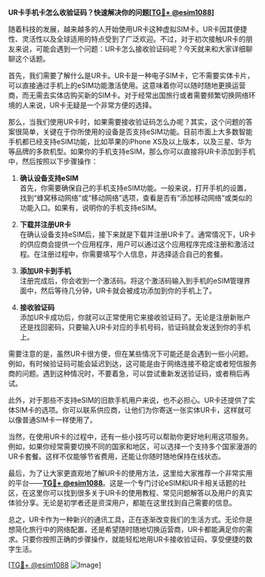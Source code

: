 **UR卡手机卡怎么收验证码？快速解决你的问题[[TG💪+ @esim1088](https://t.me/s/esim1088)]**

随着科技的发展，越来越多的人开始使用UR卡这种虚拟SIM卡。UR卡因其便捷性、灵活性以及全球适用的特点受到了广泛欢迎。不过，对于初次接触UR卡的朋友来说，可能会遇到一个问题：UR卡怎么接收验证码呢？今天就来和大家详细聊聊这个话题。

首先，我们需要了解什么是UR卡。UR卡是一种电子SIM卡，它不需要实体卡片，可以直接通过手机上的eSIM功能激活使用。这意味着你可以随时随地更换运营商，而无需去实体店购买新的SIM卡。对于经常出国旅行或者需要频繁切换网络环境的人来说，UR卡无疑是一个非常方便的选择。

那么，当我们使用UR卡时，如果需要接收验证码怎么办呢？其实，这个问题的答案很简单，关键在于你所使用的设备是否支持eSIM功能。目前市面上大多数智能手机都已经支持eSIM功能，比如苹果的iPhone XS及以上版本，以及三星、华为等品牌的多款机型。如果你的手机支持eSIM，那么你可以直接将UR卡添加到手机中，然后按照以下步骤操作：

1. **确认设备支持eSIM**  
   首先，你需要确保自己的手机支持eSIM功能。一般来说，打开手机的设置，找到“蜂窝移动网络”或“移动网络”选项，查看是否有“添加移动网络”或类似的功能入口。如果有，说明你的手机支持eSIM。

2. **下载并注册UR卡**  
   在确认设备支持eSIM后，接下来就是下载并注册UR卡了。通常情况下，UR卡的供应商会提供一个应用程序，用户可以通过这个应用程序完成注册和激活过程。在注册过程中，你需要填写个人信息，并选择适合自己的套餐。

3. **添加UR卡到手机**  
   注册完成后，你会收到一个激活码。将这个激活码输入到手机的eSIM管理界面中，然后等待几分钟，UR卡就会被成功添加到你的手机上了。

4. **接收验证码**  
   添加UR卡成功后，你就可以正常使用它来接收验证码了。无论是注册新账户还是找回密码，只要输入UR卡对应的手机号码，验证码就会发送到你的手机上。

需要注意的是，虽然UR卡很方便，但在某些情况下可能还是会遇到一些小问题。例如，有时候验证码可能会延迟到达，这可能是由于网络连接不稳定或者短信服务商的问题。遇到这种情况时，不要着急，可以尝试重新发送验证码，或者稍后再试。

此外，对于那些不支持eSIM的旧款手机用户来说，也不必担心。UR卡还提供了实体SIM卡的选项。你可以联系供应商，让他们为你寄送一张实体UR卡，这样就可以像普通SIM卡一样使用了。

当然，在使用UR卡的过程中，还有一些小技巧可以帮助你更好地利用这项服务。例如，如果你经常需要切换不同的国家和地区，可以选择一个支持多个国家漫游的UR卡套餐。这样不仅能够节省费用，还能让你随时随地保持在线状态。

最后，为了让大家更直观地了解UR卡的使用方法，这里给大家推荐一个非常实用的平台——**[TG💪+ @esim1088](https://t.me/s/esim1088)**。这是一个专门讨论eSIM和UR卡相关话题的社区，在这里你可以找到很多关于UR卡的使用教程、常见问题解答以及用户的真实体验分享。无论是初学者还是资深用户，都能在这里找到自己需要的信息。

总之，UR卡作为一种新兴的通讯工具，正在逐渐改变我们的生活方式。无论你是想简化旅行中的网络配置，还是希望随时随地切换运营商，UR卡都能满足你的需求。只要你按照正确的步骤操作，就能轻松地用UR卡接收验证码，享受便捷的数字生活。

[[TG💪+ @esim1088](https://t.me/s/esim1088) ![Image](https://i.postimg.cc/4NQfJmqS/Snipaste-2025-05-13-00-14-12.png)]